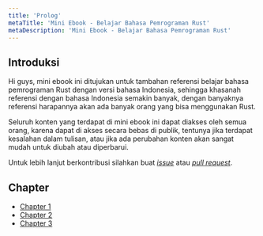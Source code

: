 ```yaml
---
title: 'Prolog'
metaTitle: 'Mini Ebook - Belajar Bahasa Pemrograman Rust'
metaDescription: 'Mini Ebook - Belajar Bahasa Pemrograman Rust'
---
```


## Introduksi

Hi guys, mini ebook ini ditujukan untuk tambahan referensi belajar bahasa pemrograman Rust dengan versi bahasa Indonesia, sehingga khasanah referensi dengan bahasa Indonesia semakin banyak, dengan banyaknya referensi harapannya akan ada banyak orang yang bisa menggunakan Rust.

Seluruh konten yang terdapat di mini ebook ini dapat diakses oleh semua orang, karena dapat di akses secara bebas di publik, tentunya jika terdapat kesalahan dalam tulisan, atau jika ada perubahan konten akan sangat mudah untuk diubah atau diperbarui.

Untuk lebih lanjut berkontribusi silahkan buat [_issue_](https://github.com/evilfactorylabs/belajar-rust/issues) atau [_pull request_](https://github.com/evilfactorylabs/belajar-rust/pulls).

## Chapter
- [Chapter 1](./chapter-1)
- [Chapter 2](./chapter-2)
- [Chapter 3](./chapter-3)
